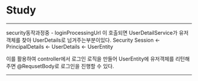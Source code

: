 # Study
-----------------------------------

security동작과정중 - loginProcessingUrl 이 호출되면 UserDetailService가 유저객체를 찾아 UserDetails로 넘겨주는부분이있다.
Security Session <- PrincipalDetails <- UserDetails <- UserEntity

이를 활용하여 controller에서 로그인 로직을 만들어 UserEntity에 유저객체를 리턴해주면 @RequsetBody로 로그인을 진행할 수 있다. 

---------------------------------------------------------------------------------------------------------------------------------
